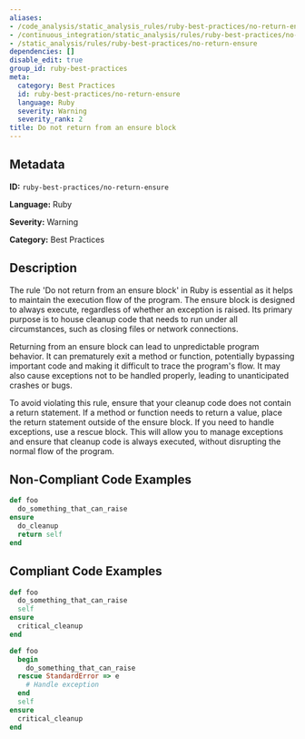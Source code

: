 ```yaml
---
aliases:
- /code_analysis/static_analysis_rules/ruby-best-practices/no-return-ensure
- /continuous_integration/static_analysis/rules/ruby-best-practices/no-return-ensure
- /static_analysis/rules/ruby-best-practices/no-return-ensure
dependencies: []
disable_edit: true
group_id: ruby-best-practices
meta:
  category: Best Practices
  id: ruby-best-practices/no-return-ensure
  language: Ruby
  severity: Warning
  severity_rank: 2
title: Do not return from an ensure block
---
```

<!--  SOURCED FROM https://github.com/DataDog/datadog-static-analyzer-rule-docs -->


## Metadata
**ID:** `ruby-best-practices/no-return-ensure`

**Language:** Ruby

**Severity:** Warning

**Category:** Best Practices

## Description
The rule 'Do not return from an ensure block' in Ruby is essential as it helps to maintain the execution flow of the program. The ensure block is designed to always execute, regardless of whether an exception is raised. Its primary purpose is to house cleanup code that needs to run under all circumstances, such as closing files or network connections.

Returning from an ensure block can lead to unpredictable program behavior. It can prematurely exit a method or function, potentially bypassing important code and making it difficult to trace the program's flow. It may also cause exceptions not to be handled properly, leading to unanticipated crashes or bugs.

To avoid violating this rule, ensure that your cleanup code does not contain a return statement. If a method or function needs to return a value, place the return statement outside of the ensure block. If you need to handle exceptions, use a rescue block. This will allow you to manage exceptions and ensure that cleanup code is always executed, without disrupting the normal flow of the program.

## Non-Compliant Code Examples
```ruby
def foo
  do_something_that_can_raise
ensure
  do_cleanup
  return self
end
```

## Compliant Code Examples
```ruby
def foo
  do_something_that_can_raise
  self
ensure
  critical_cleanup
end

def foo
  begin
    do_something_that_can_raise
  rescue StandardError => e
    # Handle exception
  end
  self
ensure
  critical_cleanup
end
```
